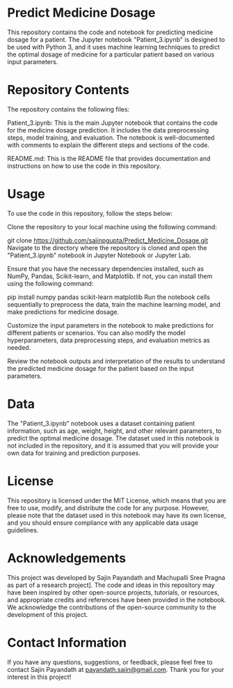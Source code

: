 # Predict Medicine Dosage
This repository contains the code and notebook for predicting medicine dosage for a patient. The Jupyter notebook "Patient_3.ipynb" is designed to be used with Python 3, and it uses machine learning techniques to predict the optimal dosage of medicine for a particular patient based on various input parameters.

# Repository Contents
The repository contains the following files:

Patient_3.ipynb: This is the main Jupyter notebook that contains the code for the medicine dosage prediction. It includes the data preprocessing steps, model training, and evaluation. The notebook is well-documented with comments to explain the different steps and sections of the code.

README.md: This is the README file that provides documentation and instructions on how to use the code in this repository.

# Usage
To use the code in this repository, follow the steps below:

Clone the repository to your local machine using the following command:

git clone https://github.com/sajinpgupta/Predict_Medicine_Dosage.git
Navigate to the directory where the repository is cloned and open the "Patient_3.ipynb" notebook in Jupyter Notebook or Jupyter Lab.

Ensure that you have the necessary dependencies installed, such as NumPy, Pandas, Scikit-learn, and Matplotlib. If not, you can install them using the following command:

pip install numpy pandas scikit-learn matplotlib
Run the notebook cells sequentially to preprocess the data, train the machine learning model, and make predictions for medicine dosage.

Customize the input parameters in the notebook to make predictions for different patients or scenarios. You can also modify the model hyperparameters, data preprocessing steps, and evaluation metrics as needed.

Review the notebook outputs and interpretation of the results to understand the predicted medicine dosage for the patient based on the input parameters.

# Data
The "Patient_3.ipynb" notebook uses a dataset containing patient information, such as age, weight, height, and other relevant parameters, to predict the optimal medicine dosage. The dataset used in this notebook is not included in the repository, and it is assumed that you will provide your own data for training and prediction purposes.

# License
This repository is licensed under the MIT License, which means that you are free to use, modify, and distribute the code for any purpose. However, please note that the dataset used in this notebook may have its own license, and you should ensure compliance with any applicable data usage guidelines.

# Acknowledgements
This project was developed by Sajin Payandath and Machupalli Sree Pragna as part of a research project]. The code and ideas in this repository may have been inspired by other open-source projects, tutorials, or resources, and appropriate credits and references have been provided in the notebook. We acknowledge the contributions of the open-source community to the development of this project.

# Contact Information
If you have any questions, suggestions, or feedback, please feel free to contact Sajin Payandath at payandath.sajin@gmail.com. Thank you for your interest in this project!
